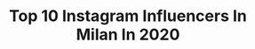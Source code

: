 ---
title: Top 10 Instagram Influencers In Milan In 2020
description: >-
  Find top Instagram influencers in Milan in 2020. Most popular hashtags: #iostoacasa #iorestoacasa #coronavirus #morphebabe.
platform: Instagram
profiles:
  - username: "angel.mcqueen"
    fullname: >-
      Angel McQueen
    location: "Italy"
    followers: 26827
    engagement: 1271
    commentsToLikes: 0.016293
    id: ckap1dgm1u4aa0i78c2mfpwxd
    verified: false
    hashtags: "#irisvanherpen, #eyeliner, #umbreon, #espeon"
  - username: "manuel.montanari"
    fullname: >-
      Manuel Montanari
    location: "Italy"
    followers: 6831
    engagement: 933
    commentsToLikes: 0.018499
    id: ck5buouo4i5wq0i11pvau4s8e
    verified: false
    hashtags: "#armanisilos"
  - username: "villarfa"
    fullname: >-
      Facundo
    location: "Italy"
    followers: 5295
    engagement: 1183
    commentsToLikes: 0.009089
    id: ckap36a251qj30i78a7hxeblg
    verified: false
    hashtags: ""
  - username: "gaiabegnis"
    fullname: >-
      Gaia Begnis
    location: "Italy"
    followers: 24186
    engagement: 1567
    commentsToLikes: 0.104119
    id: ck0ty02inl0z30i19abgqhd4r
    verified: false
    hashtags: "#eauthermaleuriage, #stateacasa, #zuegg, #uriagebebe"
  - username: "chrislaway"
    fullname: >-
      Trap Player
    location: "Italy"
    followers: 54150
    engagement: 1468
    commentsToLikes: 0.071703
    id: ckap5t4b9d2000i78e1fdqnz8
    verified: false
    hashtags: "#relaxingtime, #noalghe"
  - username: "paolodebosio"
    fullname: >-
      Paolo
    location: "Italy"
    followers: 50533
    engagement: 1262
    commentsToLikes: 0.111558
    id: ck13atwtqs5za0i19x3yzvng3
    verified: false
    hashtags: "#bershkastyle, #mugshotchallenge, #mugshot"
  - username: "sante"
    fullname: >-
      Luca Santeramo
    location: "Italy"
    followers: 88353
    engagement: 1189
    commentsToLikes: 0.307308
    id: ck0w21wwcm8mj0i190kg91h1o
    verified: false
    hashtags: "#heritagepack, #lacostesneakers, #day23, #ginengine"
  - username: "liquorsbeauty"
    fullname: >-
      Luca 🐆🇮🇹
    location: "Italy"
    followers: 27842
    engagement: 1162
    commentsToLikes: 0.162792
    id: ck138czq8fn0e0i19kkek2r3r
    verified: false
    hashtags: "#flower, #manga, #bodypainting, #rainonme"
  - username: "gabriele_anakin"
    fullname: >-
      AИAKIИ🦄
    location: "Italy"
    followers: 72096
    engagement: 1145
    commentsToLikes: 0.063054
    id: ck5q93wfi99fu0i11nwxkvvve
    verified: false
    hashtags: "#iggy, #worldfamousink, #worldfamousfamily, #worldfamousforever"
  - username: "vatalaromonica"
    fullname: >-
      Monica Vatalaro
    location: "Italy"
    followers: 22686
    engagement: 905
    commentsToLikes: 0.065678
    id: ck9wdvymfhifj0j78lnpd1god
    verified: false
    hashtags: "#hair, #feetmodel, #piedini, #coronavirus"
---